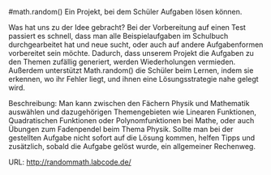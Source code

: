 #math.random()
Ein Projekt, bei dem Schüler Aufgaben lösen können.

Was hat uns zu der Idee gebracht? Bei der Vorbereitung auf einen Test passiert es schnell, dass man alle Beispielaufgaben im Schulbuch durchgearbeitet hat und neue sucht, oder auch auf andere Aufgabenformen vorbereitet sein möchte. Dadurch, dass unserem Projekt die Aufgaben zu den Themen zufällig generiert, werden Wiederholungen vermieden. Außerdem unterstützt Math.random() die Schüler beim Lernen, indem sie erkennen, wo ihr Fehler liegt, und ihnen eine Lösungsstrategie nahe gelegt wird.

Beschreibung: Man kann zwischen den Fächern Physik und Mathematik auswählen und dazugehörigen Themengebieten wie Linearen Funktionen, Quadratischen Funktionen oder Polynomfunktionen bei Mathe, oder auch Übungen zum Fadenpendel beim Thema Physik. Sollte man bei der gestellten Aufgabe nicht sofort auf die Lösung kommen, helfen Tipps und zusätzlich, sobald die Aufgabe gelöst wurde, ein allgemeiner Rechenweg.

URL: http://randommath.labcode.de/
